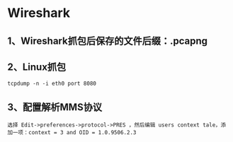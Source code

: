 # Wireshark

## 1、Wireshark抓包后保存的文件后缀：.pcapng

## 2、Linux抓包

    tcpdump -n -i eth0 port 8080

## 3、配置解析MMS协议

    选择 Edit->preferences->protocol->PRES ，然后编辑 users context tale，添加一项：context = 3 and OID = 1.0.9506.2.3